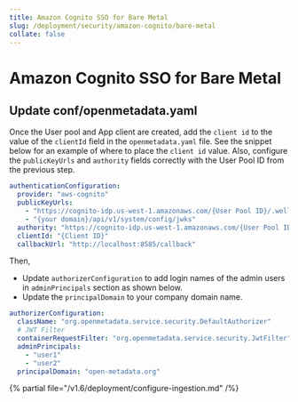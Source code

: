 ```yaml
---
title: Amazon Cognito SSO for Bare Metal
slug: /deployment/security/amazon-cognito/bare-metal
collate: false
---
```


# Amazon Cognito SSO for Bare Metal

## Update conf/openmetadata.yaml

Once the User pool and App client are created, add the `client id` to the value of the `clientId` field in the
`openmetadata.yaml` file. See the snippet below for an example of where to place the `client id` value. Also, configure the
`publicKeyUrls` and `authority` fields correctly with the User Pool ID from the previous step.

```yaml
authenticationConfiguration:
  provider: "aws-cognito"
  publicKeyUrls:
    - "https://cognito-idp.us-west-1.amazonaws.com/{User Pool ID}/.well-known/jwks.json"
    - "{your domain}/api/v1/system/config/jwks"
  authority: "https://cognito-idp.us-west-1.amazonaws.com/{User Pool ID}"
  clientId: "{Client ID}"
  callbackUrl: "http://localhost:8585/callback"
```

Then,
- Update `authorizerConfiguration` to add login names of the admin users in `adminPrincipals` section as shown below.
- Update the `principalDomain` to your company domain name.

```yaml
authorizerConfiguration:
  className: "org.openmetadata.service.security.DefaultAuthorizer"
  # JWT Filter
  containerRequestFilter: "org.openmetadata.service.security.JwtFilter"
  adminPrincipals:
    - "user1"
    - "user2"
  principalDomain: "open-metadata.org"
```

{% partial file="/v1.6/deployment/configure-ingestion.md" /%}
